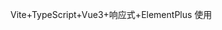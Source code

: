 Vite+TypeScript+Vue3+响应式+ElementPlus
使用<script lang="ts" setup>

请帮我写一个列表页,可以根据api返回的列表,列出该连接当前的所有任务.

任务分为 序号,发出时间,任务类型,完成时间,执行结果(成功/失败),以及一个可选的链接:"查看结果"
按照发出时间倒序.
注意提供分页和按页跳转.

我有一个首页的<router-view></router-view>, 所有子页面都在上面显示
我想要实现一个效果,那就是我点击'MAA连接'页面中的一个连接，应该导航到'任务列表'，然后面包屑显示 首页/MAA连接/任务列表，
但是我不想在'MAA连接'中放置嵌套的<router-view></router-view>，因为任务列表不应该是嵌套页面，打开任务列表时，应该看不到MAA连接了，但是面包屑上他们是父子关系,我该怎么配置router或者面包屑?
给出代码时,请使用<script lang="ts" setup>

vue，使用vue-router，请写一段代码，根据给定一个router的name，输出一个数组,他的内容类似route.matched的格式
表示如果当前路由在这个router上时,route的扁平化结构.
只需要包含route.path和route.name即可,剩下的值我不需要
给出代码时,请使用<script lang="ts" setup>

    

// 如果是二级菜单，就在一级菜单后面插入
var parent = routeRecord.meta.parent;
const resolved = router.resolve({ name: parent });


请为我用ElementPlus写一个页面，你只需要提供template部分
这个页面是一个对话框，需要用户提供下面这些内容：
1、任务类型，这是一个枚举值，是CaptureImage（截图），LinkStart（一键长草），LinkStart-Combat（刷理智）
2、任务参数
对于不同任务，任务参数会不一样，当用户选择任务类型后，任务参数面板部分将会发生变化来让用户输入不同的参数。

截图，一键长草任务没有参数
刷理智有一个枚举参数：关卡，它的取值是“1-7”，“CE-6”,"ZT-8","ZT-9","ZT-10"
开始唤醒有一个字符串参数: 连接地址

然后含有一个提交按钮和一个取消按钮.


接下来请提供script部分,请使用<script lang="ts" setup>,并且使用Vue3,响应式语法